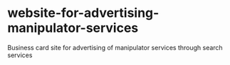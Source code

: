 # website-for-advertising-manipulator-services
Business card site for advertising of manipulator services through search services
